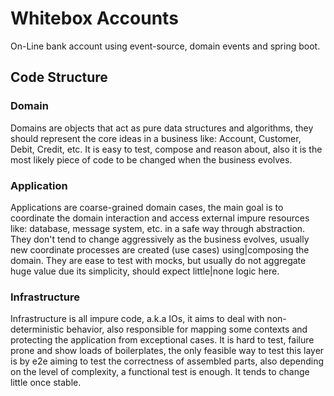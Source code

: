 # Whitebox Accounts
On-Line bank account using event-source, domain events and spring boot.

## Code Structure
### Domain
Domains are objects that act as pure data structures and algorithms, they should represent the core ideas in a business like: Account, Customer, Debit, Credit, etc. 
It is easy to test, compose and reason about, also it is the most likely piece of code to be changed when the business evolves.
### Application
Applications are coarse-grained domain cases, the main goal is to coordinate the domain interaction and access external impure resources like: database, message system, etc. in a safe way through abstraction. 
They don't tend to change aggressively as the business evolves, usually new coordinate processes are created (use cases) using|composing the domain. 
They are ease to test with mocks, but usually do not aggregate huge value due its simplicity, should expect little|none logic here.
### Infrastructure
Infrastructure is all impure code, a.k.a IOs, it aims to deal with non-deterministic behavior, also responsible for mapping some contexts and protecting the application from exceptional cases.
It is hard to test, failure prone and show loads of boilerplates, the only feasible way to test this layer is by e2e aiming to test the correctness of assembled parts, also depending on the level of complexity, a functional test is enough. 
It tends to change little once stable.
